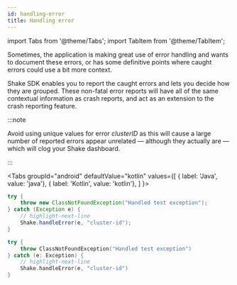 ```yaml
---
id: handling-error
title: Handling error
---
```


import Tabs from '@theme/Tabs'; 
import TabItem from '@theme/TabItem';

Sometimes, the application is making great use of error handling and wants to document these errors, or has some definitive points where caught errors
could use a bit more context.

Shake SDK enables you to report the caught errors and lets you decide how they are grouped. These non-fatal error reports will have all of the same 
contextual information as crash reports, and act as an extension to the crash reporting feature.

:::note

Avoid using unique values for error *clusterID*  as this will cause a large number of reported errors appear unrelated — although they actually are — which will clog your Shake dashboard.

:::

<Tabs
  groupId="android"
  defaultValue="kotlin"
  values={[
    { label: 'Java', value: 'java'},
    { label: 'Kotlin', value: 'kotlin'},
  ]
}>

<TabItem value="java">

```java title="MainActivity.java"
try {
    throw new ClassNotFoundException("Handled test exception");
} catch (Exception e) {
    // highlight-next-line
    Shake.handleError(e, "cluster-id");
}
```

</TabItem><TabItem value="kotlin">

```kotlin title="MainActivity.kt"
try {
    throw ClassNotFoundException("Handled test exception")
} catch (e: Exception) {
    // highlight-next-line
    Shake.handleError(e, "cluster-id")
}
```

</TabItem></Tabs>
